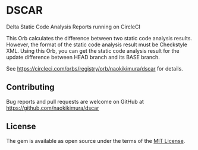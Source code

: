 # DSCAR

Delta Static Code Analysis Reports running on CircleCI

This Orb calculates the difference between two static code analysis results. However, the format of the static code analysis result must be Checkstyle XML. Using this Orb, you can get the static code analysis result for the update difference between HEAD branch and its BASE branch.

See https://circleci.com/orbs/registry/orb/naokikimura/dscar for details.

## Contributing
Bug reports and pull requests are welcome on GitHub at https://github.com/naokikimura/dscar

## License
The gem is available as open source under the terms of the [MIT License](https://opensource.org/licenses/MIT).
